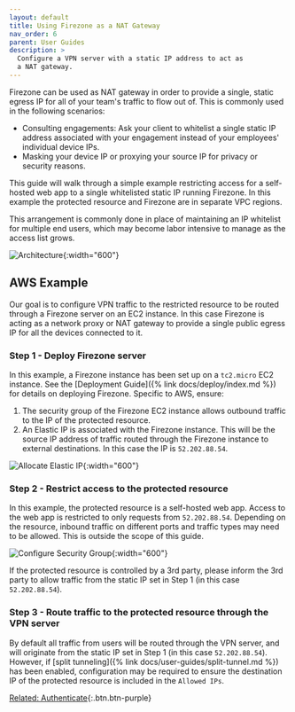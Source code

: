 ```yaml
---
layout: default
title: Using Firezone as a NAT Gateway
nav_order: 6
parent: User Guides
description: >
  Configure a VPN server with a static IP address to act as
  a NAT gateway.
---
```


Firezone can be used as NAT gateway in order to provide a single,
static egress IP for all of your team's traffic to flow out of.
This is commonly used in the following scenarios:

* Consulting engagements: Ask your client to whitelist a single static
  IP address associated with your engagement instead of your employees'
  individual device IPs.
* Masking your device IP or proxying your source IP for privacy or
  security reasons.

This guide will walk through a simple example restricting access for a
self-hosted web app to a single whitelisted static IP running Firezone.
In this example the protected resource and Firezone are
in separate VPC regions.

This arrangement is commonly done in place of maintaining an IP whitelist for
multiple end users, which may become labor intensive to manage as the access
list grows.

![Architecture](https://user-images.githubusercontent.com/52545545/154868328-688067dd-deca-4548-ac9d-f6ffe7eacf86.png){:width="600"}

## AWS Example

Our goal is to configure VPN traffic to the restricted resource to be routed
through a Firezone server on an EC2 instance. In this case Firezone is acting as
a network proxy or NAT gateway to provide a single public egress IP for all the
devices connected to it.

### Step 1 - Deploy Firezone server

In this example, a Firezone instance has been set up on a `tc2.micro`
EC2 instance. See the
[Deployment Guide]({% link docs/deploy/index.md %})
for details on deploying Firezone. Specific to AWS, ensure:

1. The security group of the Firezone EC2 instance allows outbound traffic to the
IP of the protected resource.
1. An Elastic IP is associated with the Firezone instance. This will be the
source IP address of traffic routed through the Firezone instance to external destinations.
In this case the IP is `52.202.88.54`.

![Allocate Elastic IP](https://user-images.githubusercontent.com/52545545/154821256-9335703b-a120-4a9d-b9f5-bbca673cef63.png){:width="600"}

### Step 2 - Restrict access to the protected resource

In this example, the protected resource is a self-hosted web app. Access to the
web app is restricted to only requests from `52.202.88.54`.
Depending on the resource, inbound traffic on different ports and traffic types
may need to be allowed. This is outside the scope of this guide.

![Configure Security Group](https://user-images.githubusercontent.com/52545545/154821653-160f91d4-44d1-4b6c-b453-31604be930dc.png){:width="600"}

If the protected resource is controlled by a 3rd party, please inform the 3rd
party to allow traffic from the static IP set in Step 1 (in this case `52.202.88.54`).

### Step 3 - Route traffic to the protected resource through the VPN server

By default all traffic from users will be routed through the VPN server,
and will originate from the static IP set in Step 1 (in this case `52.202.88.54`).
However, if
[split tunneling]({% link docs/user-guides/split-tunnel.md %})
has been enabled, configuration may be required to ensure the destination IP of
the protected resource is included in the `Allowed IPs`.

[Related: Authenticate](../authenticate/index){:.btn.btn-purple}
